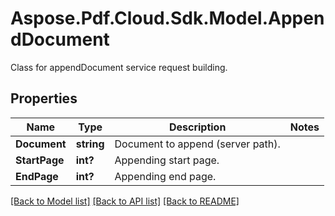 ﻿# Aspose.Pdf.Cloud.Sdk.Model.AppendDocument
Class for appendDocument service request building.

## Properties

Name | Type | Description | Notes
------------ | ------------- | ------------- | -------------
**Document** | **string** | Document to append (server path). | 
**StartPage** | **int?** | Appending start page. | 
**EndPage** | **int?** | Appending end page. | 

[[Back to Model list]](../README.md#documentation-for-models) [[Back to API list]](../README.md#documentation-for-api-endpoints) [[Back to README]](../README.md)

